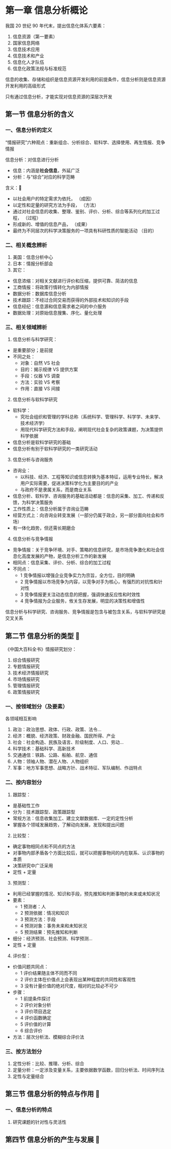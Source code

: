 # 第一章 信息分析概论

我国 20 世纪 90 年代末，提出信息化体系六要素：

1. 信息资源（第一要素）
2. 国家信息网络
3. 信息技术应用
4. 信息技术和产业
5. 信息化人才队伍
6. 信息化政策法规与标准规范

信息的收集、存储和组织是信息资源开发利用的前提条件，信息分析则是信息资源开发利用的高级形式

只有通过信息分析，才能实现对信息资源的深层次开发

## 第一节 信息分析的含义

### 一、信息分析的定义

“情报研究”六种观点：重新组合、分析综合、软科学、选择使用、再生情报、竞争情报

信息分析：对信息进行分析

- 信息：内涵是**社会信息**，外延广泛
- 分析：与“综合”对应的科学范畴

含义：🎯

- 以社会用户的特定需求为依托， （成因）
- 以定性和定量的研究方法为手段， （方法）
- 通过对社会信息的收集、整理、鉴别、评价、分析、综合等系列化的加工过程， （过程）
- 形成新的、增值的信息产品， （成果）
- 最终为不同层次的科学决策服务的一项具有科研性质的智能活动 （目的）

### 二、相关概念辨析

1. 美国：信息分析中心
2. 日本：情报分析部会
3. 其它：
  - 信息浓缩：对相关文献进行评价和压缩，提供可靠、简洁的信息
  - 工商情报：将政策行情转化为内部情报
  - 数据分析：数据库信息分析
  - 技术跟踪：不经过合同交易而获得的外部技术和知识的手段
  - 信息经纪：信息源和信息需求者之间的中介服务
  - 数据处理：对原始信息搜集、序化、量化处理

### 三、相关领域辨析

1. 信息分析与科学研究：
  - 是重要部分；是前提
  - 不同之处：
    - 对象：自然 VS 社会
    - 目的：揭示规律 VS 提供方案
    - 手段：仪器 VS 调查
    - 方法：实验 VS 考察
    - 作用：直接 VS 间接

2. 信息分析与软科学研究
  - 软科学：
    - 究社会组织和管理的学科总称（系统科学、管理科学、科学学、未来学、技术经济学）
    - 用现代科学研究方法和手段，阐明现代社会复杂的政策课题，为决策提供科学依据
  - 信息分析是软科学研究的基础
  - 信息分析有别于软科学研究的一类研究活动
    
3. 信息分析与咨询服务
  - 咨询业：
    - 以科技、经济、工程等知识或信息转换为基本特征，运用专业特长，解决用户实际需要，促进决策科学化为主要目的的产业
    - 与政府不是隶属关系，而是商业关系
  - 信息分析、软科学、咨询服务的基础活动都是：信息的采集、加工、传递和反馈，为科学决策服务
  - 工作性质上：信息分析属于咨询业范畴
  - 经营方式上：向咨询业转变发展（一部分仍属于政企，另一部分面向社会和市场）
  - 有一体化趋势，但还需长期磨合

4. 信息分析与竞争情报
  - 竞争情报：关于竞争环境、对手、策略的信息研究，是市场竞争激化和社会信息化高度发展的产物，是信息分析工作的新发展
  - 相同点：信息采集、评价、分析、综合的加工过程
  - 不同点：
    - 1 竞争情报以增强企业竞争实力为宗旨，全方位，目的明确
    - 2 竞争情报以市场竞争为内容，以竞争对手为核心，有强烈的对抗性和针对性
    - 3 竞争情报更关注动态信息的把握，强调快速反应性和时效性
    - 4 竞争情报为企业服务，攸关生存发展，明显的决策性和增值性

信息分析与科学研究、咨询服务、竞争情报是包含与被包含关系，与软科学研究是交叉关系

## 第二节 信息分析的类型 🎯

《中国大百科全书》情报研究划分：

1. 综合情报研究
2. 专题情报研究
3. 技术经济情报研究
4. 市场情报研究
5. 管理情报研究
6. 政策情报研究

### 一、按领域划分（及要素）

各领域相互影响

1. 政治：政治思想、政体、行政、政策、法令...
2. 经济：概貌、经济政策、财政金融、国民所得、产业
3. 社会：社会构造、民族及语言、阶级制度、人口、劳动...
4. 科学技术：基础科学、高新技术
5. 交通通信：铁路、公路、船舶、航空、通信
6. 人物：领袖人物、潜在人物、人物组织
7. 军事：地方军事思想、战略方针、战术特征、军队编制、作战特点

### 二、按内容划分

1. 跟踪型：
  - 是基础性工作
  - 分为：技术跟踪型、政策跟踪型
  - 常规方法：信息收集加工、建立文献数据库、一定的定性分析
  - 掌握各个领域发展趋势，了解动向发展，发现和提出问题

2. 比较型：
  - 确定事物相同点和不同点的方法
  - 对事物内部矛盾各个方面比较后，就可以把握事物间的内在联系、认识事物的本质
  - 决策研究中广泛采用
  - 定性 + 定量

3. 预测型：
  - 利用已经掌握的情况、知识和手段，预先推知和判断事物的未来或未知状况 
  - 要素：
    - 1 预测者：人
    - 2 预测依据：情况和知识
    - 3 预测方法：手段
    - 4 预测对象：事务未来和未知状况
    - 5 预测结果：预先推知和判断
  - 细分：经济预测、社会预测、科学预测...
  - 定性 + 定量

4. 评价型：
  - 价值问题共同点：
    - 1 评价结果随主体不同而不同
    - 2 评价主体在价值点上会表现出某种程度的共同性和客观性
    - 3 没有计量价值的绝对尺度，相对的比较必不可少
  - 步骤：
    - 1 前提条件探讨
    - 2 评价对象分析
    - 3 评价项目选定
    - 4 评价函数确定
    - 5 评价值的计算
    - 6 综合评价
  - 方法：层次分析法、模糊综合评价法

### 三、按方法划分

1. 定性分析：比较、推理、分析、综合
2. 定量分析：一定涉及变量关系，主要依据数学函数，回归分析法、时间序列法
3. 定性与定量结合

## 第三节 信息分析的特点与作用 🎯

### 一、信息分析的特点

1. 研究课题的针对性与灵活性



## 第四节 信息分析的产生与发展 🎯


